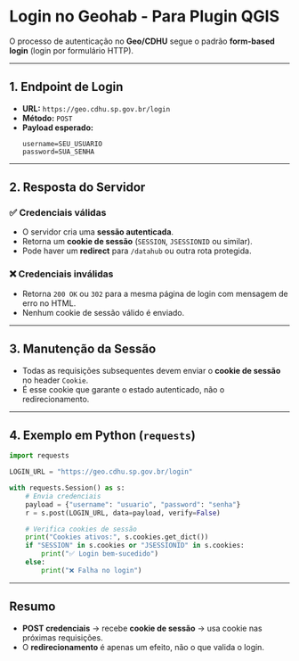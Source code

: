 # Login no Geohab - Para Plugin QGIS

O processo de autenticação no **Geo/CDHU** segue o padrão **form-based login** (login por formulário HTTP).

---

## 1. Endpoint de Login

- **URL:** `https://geo.cdhu.sp.gov.br/login`  
- **Método:** `POST`  
- **Payload esperado:**
  ```http
  username=SEU_USUARIO
  password=SUA_SENHA
  ```

---

## 2. Resposta do Servidor

### ✅ Credenciais válidas
- O servidor cria uma **sessão autenticada**.  
- Retorna um **cookie de sessão** (`SESSION`, `JSESSIONID` ou similar).  
- Pode haver um **redirect** para `/datahub` ou outra rota protegida.  

### ❌ Credenciais inválidas
- Retorna `200 OK` ou `302` para a mesma página de login com mensagem de erro no HTML.  
- Nenhum cookie de sessão válido é enviado.  

---

## 3. Manutenção da Sessão

- Todas as requisições subsequentes devem enviar o **cookie de sessão** no header `Cookie`.  
- É esse cookie que garante o estado autenticado, não o redirecionamento.  

---

## 4. Exemplo em Python (`requests`)

```python
import requests

LOGIN_URL = "https://geo.cdhu.sp.gov.br/login"

with requests.Session() as s:
    # Envia credenciais
    payload = {"username": "usuario", "password": "senha"}
    r = s.post(LOGIN_URL, data=payload, verify=False)

    # Verifica cookies de sessão
    print("Cookies ativos:", s.cookies.get_dict())
    if "SESSION" in s.cookies or "JSESSIONID" in s.cookies:
        print("✅ Login bem-sucedido")
    else:
        print("❌ Falha no login")
```

---

## Resumo

- **POST credenciais** → recebe **cookie de sessão** → usa cookie nas próximas requisições.  
- O **redirecionamento** é apenas um efeito, não o que valida o login.  
